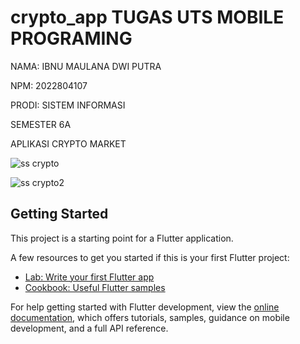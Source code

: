 # crypto_app TUGAS UTS MOBILE PROGRAMING
NAMA: IBNU MAULANA DWI PUTRA


NPM: 2022804107


PRODI: SISTEM INFORMASI


SEMESTER 6A


APLIKASI CRYPTO MARKET

![ss crypto](https://github.com/user-attachments/assets/08e5a43a-2ec1-482f-be5e-198b19f80cc7)

![ss crypto2](https://github.com/user-attachments/assets/e6a25931-680a-47ad-8a47-aa0f91ee46a5)


## Getting Started

This project is a starting point for a Flutter application.

A few resources to get you started if this is your first Flutter project:

- [Lab: Write your first Flutter app](https://docs.flutter.dev/get-started/codelab)
- [Cookbook: Useful Flutter samples](https://docs.flutter.dev/cookbook)

For help getting started with Flutter development, view the
[online documentation](https://docs.flutter.dev/), which offers tutorials,
samples, guidance on mobile development, and a full API reference.
